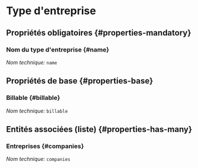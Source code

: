 # Type d'entreprise
<!--- THIS FILE IS GENERATED PLEASE DO NOT EDIT IT DIRECTLY --->



<OH code="companyType"/>




## Propriétés obligatoires {#properties-mandatory}
    
### Nom du type d'entreprise {#name}



*Nom technique:* ```name```
<PH code="companyType:name"/>

    


## Propriétés de base {#properties-base}
    
### Billable {#billable}



*Nom technique:* ```billable```
<PH code="companyType:billable"/>

    



## Entités associées (liste) {#properties-has-many}

### Entreprises {#companies}



*Nom technique:* ```companies```
<PH code="companyType:companies"/>




